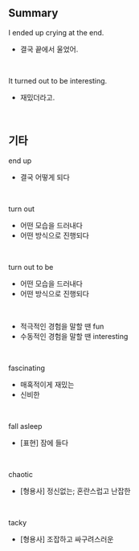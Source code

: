 ## Summary

I ended up crying at the end.
- 결국 끝에서 울었어.

<br>

It turned out to be interesting.
- 재밌더라고.

<br>

## 기타

end up
- 결국 어떻게 되다

<br>

turn out
- 어떤 모습을 드러내다
- 어떤 방식으로 진행되다

<br>

turn out to be
- 어떤 모습을 드러내다
- 어떤 방식으로 진행되다

<br>

- 적극적인 경험을 말할 땐 fun
- 수동적인 경험을 말할 땐 interesting

<br>

fascinating
- 매혹적이게 재밌는
- 신비한

<br>

fall asleep
- [표현] 잠에 들다

<br>

chaotic
- [형용사] 정신없는; 혼란스럽고 난잡한

<br>

tacky
- [형용사] 조잡하고 싸구려스러운
